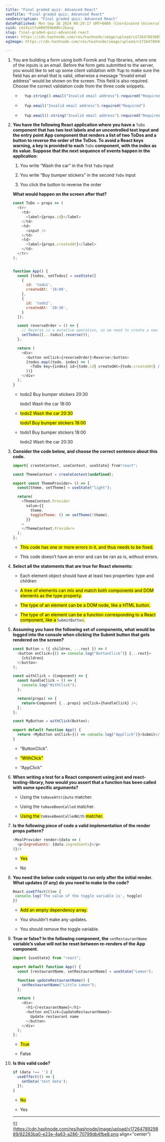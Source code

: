 ```yaml
---
title: "Final graded quiz: Advanced React"
seoTitle: "Final graded quiz: Advanced React"
seoDescription: "Final graded quiz: Advanced React"
datePublished: Mon Sep 16 2024 09:29:17 GMT+0000 (Coordinated Universal Time)
cuid: cm14sztfu000f09m80hc2bavg
slug: final-graded-quiz-advanced-react
cover: https://cdn.hashnode.com/res/hashnode/image/upload/v1726478938854/290b4fc1-eb43-4dbc-8fde-7034dc0effce.jpeg
ogImage: https://cdn.hashnode.com/res/hashnode/image/upload/v1726478948954/1b74cb95-eb9a-4ee8-9ede-fd299cdd7a71.jpeg

---
```


1. You are building a form using both Formik and Yup libraries, where one of the inputs is an email. Before the form gets submitted to the server, you would like to set up some client validation with Yup to make sure the field has an email that is valid, otherwise a message “Invalid email address” would be shown on the screen. This field is also required. Choose the correct validation code from the three code snippets.
    
    * ```javascript
        Yup.string().email("Invalid email address").required("Required")
        ```
        
    * ```javascript
        Yup.email("Invalid email address").required("Required")
        ```
        
    * ```javascript
        Yup.email().string("Invalid email address").required("Required")
        ```
        
2. **You have the following React application where you have a** `ToDo` **component that has two text labels and an uncontrolled text input and the entry point App component that renders a list of two ToDos and a button to reverse the order of the ToDos. To avoid a React keys warning, a key is provided to each** `ToDo` **component, with the index as its value. Suppose that the next sequence of events happen in the application:**
    
    1. You write “Wash the car” in the first `ToDo` input
        
    2. You write “Buy bumper stickers” in the second `ToDo` input
        
    3. You click the button to reverse the order
        
    
    **What would happen on the screen after that?**
    
    ```javascript
    const ToDo = props => (
      <tr>
        <td>
          <label>{props.id}</label>
        </td>
        <td>
          <input />
        </td>
        <td>
          <label>{props.createdAt}</label>
        </td>
      </tr>
    );
    
    
    function App() {
      const [todos, setTodos] = useState([
        {
          id: 'todo1',
          createdAt: '18:00',
        }, 
        {
          id: 'todo2',
          createdAt: '20:30',
        }
      ]);
    
      const reverseOrder = () => {
        // Reverse is a mutative operation, so we need to create a new array first.
        setTodos([...todos].reverse());
      };
    
      return (
        <div>
          <button onClick={reverseOrder}>Reverse</button>
          {todos.map((todo, index) => (
            <ToDo key={index} id={todo.id} createdAt={todo.createdAt} />
          ))}
        </div>
      );
    }
    ```
    
    * todo2 Buy bumper stickers 20:30
        
        todo1 Wash the car 18:00
        
    * <mark>todo2 Wash the car 20:30</mark>
        
        <mark>todo1 Buy bumper stickers 18:00</mark>
        
    * todo1 Buy bumper stickers 18:00
        
        todo2 Wash the car 20:30
        
3. **Consider the code below, and choose the correct sentence about this code.**
    
    ```javascript
    import{ createContext, useContext, useState} from"react";
    
    const ThemeContext = createContext(undefined);
    
    export const ThemeProvider= () => {
      const[theme, setTheme] = useState("light");
    
      return(
        <ThemeContext.Provider
          value={{
            theme,
            toggleTheme: () => setTheme(!theme),
          }}
        >
        </ThemeContext.Provider>
      );
    };
    ```
    
    * <mark>This code has one or more errors in it, and thus needs to be fixed.</mark>
        
    * This code doesn’t have an error and can be ran as is, without errors.
        
4. **Select all the statements that are true for React elements:**
    
    * Each element object should have at least two properties: type and children
        
    * <mark>A tree of elements can mix and match both components and DOM elements as the type property.</mark>
        
    * <mark>The type of an element can be a DOM node, like a HTML button.</mark>
        
    * <mark>The type of an element can be a function corresponding to a React component, like a </mark> `SubmitButton`<mark>.</mark>
        
5. **Assuming you have the following set of components, what would be logged into the console when clicking the Submit button that gets rendered on the screen?**
    
    ```javascript
    const Button = ({ children, ...rest }) => (
      <button onClick={() => console.log("ButtonClick")} {...rest}>
        {children}
      </button>
    );
    
    const withClick = (Component) => {
      const handleClick = () => {
        console.log("WithClick");
      };
    
      return(props) => {
        return<Component {...props} onClick={handleClick} />;
      };
    };
    
    const MyButton = withClick(Button);
    
    export default function App() {
      return <MyButton onClick={() => console.log("AppClick")}>Submit</MyButton>;
    }
    ```
    
    * “ButtonClick”.
        
    * <mark>“WithClick”</mark>
        
    * “AppClick”
        
6. **When writing a test for a React component using jest and react-testing-library, how would you assert that a function has been called with some specific arguments?**
    
    * Using the `toHaveAttribute` matcher.
        
    * Using the `toHaveBeenCalled` matcher.
        
    * <mark>Using the </mark> `toHaveBeenCalledWith` <mark> matcher.</mark>
        
7. **Is the following piece of code a valid implementation of the render props pattern?**
    
    ```javascript
    <MealProvider render={data => (
      <p>Ingredients: {data.ingredients}</p>
    )}/>
    ```
    
    * <mark>Yes</mark>
        
    * No
        
8. **You need the below code snippet to run only after the initial render. What updates (if any) do you need to make to the code?**
    
    ```javascript
    React.useEffect(()=> {
     console.log('The value of the toggle variable is', toggle)
    })
    ```
    
    * <mark>Add an empty dependency array.</mark>
        
    * You shouldn't make any updates.
        
    * You should remove the toggle variable.
        
9. **True or false? In the following component, the** `setRestaurantName` **variable’s value will not be reset between re-renders of the App component.**
    
    ```javascript
    import {useState} from "react";
    
    export default function App() {
      const [restaurantName, setRestaurantName] = useState("Lemon");
    
      function updateRestaurantName() {
        setRestaurantName("Little Lemon");
      };
    
      return (
        <div>
          <h1>{restaurantName}</h1>
          <button onClick={updateRestaurantName}>
            Update restaurant name
          </button>
        </div>
      );
    };
    ```
    
    * <mark>True</mark>
        
    * False
        
10. **Is this valid code?**
    
    ```javascript
    if (data !== '') {
      useEffect(() => {
        setData('test data');
      });
    }
    ```
    
    * <mark>No</mark>
        
    * Yes
        
    
    ---
    
    ![](https://cdn.hashnode.com/res/hashnode/image/upload/v1726478929889/82283ba0-e23e-4a63-a286-70799db4fbe8.png align="center")